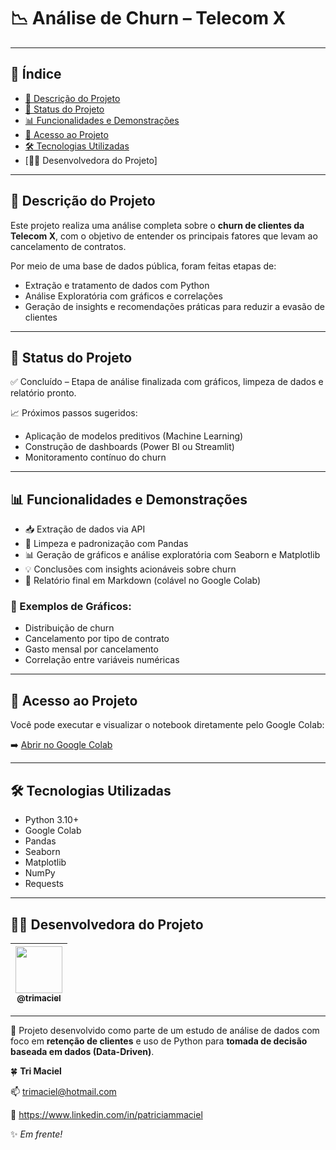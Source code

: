 # 📉 Análise de Churn – Telecom X


---

## 🧭 Índice

- [📌 Descrição do Projeto](#descrição-do-projeto)
- [🚦 Status do Projeto](#status-do-projeto)
- [📊 Funcionalidades e Demonstrações](#funcionalidades-e-demonstrações)
- [🔗 Acesso ao Projeto](#acesso-ao-projeto)
- [🛠️ Tecnologias Utilizadas](#tecnologias-utilizadas)
- [👨‍💻 Desenvolvedora do Projeto]

---

## 📌 Descrição do Projeto

Este projeto realiza uma análise completa sobre o **churn de clientes da Telecom X**, com o objetivo de entender os principais fatores que levam ao cancelamento de contratos.

Por meio de uma base de dados pública, foram feitas etapas de:
- Extração e tratamento de dados com Python
- Análise Exploratória com gráficos e correlações
- Geração de insights e recomendações práticas para reduzir a evasão de clientes

---

## 🚦 Status do Projeto

✅ Concluído – Etapa de análise finalizada com gráficos, limpeza de dados e relatório pronto.

📈 Próximos passos sugeridos:
- Aplicação de modelos preditivos (Machine Learning)
- Construção de dashboards (Power BI ou Streamlit)
- Monitoramento contínuo do churn

---

## 📊 Funcionalidades e Demonstrações

- 📥 Extração de dados via API
- 🧹 Limpeza e padronização com Pandas
- 📊 Geração de gráficos e análise exploratória com Seaborn e Matplotlib
- 💡 Conclusões com insights acionáveis sobre churn
- 📄 Relatório final em Markdown (colável no Google Colab)

### 🔎 Exemplos de Gráficos:

- Distribuição de churn
- Cancelamento por tipo de contrato
- Gasto mensal por cancelamento
- Correlação entre variáveis numéricas

---

## 🔗 Acesso ao Projeto

Você pode executar e visualizar o notebook diretamente pelo Google Colab:

➡️ [Abrir no Google Colab](https://colab.research.google.com/drive/191-Z_DeAT-y4fcBPjfVC0lcsnUUNPGH5#scrollTo=yCIsA8XSOeS9)

---

## 🛠️ Tecnologias Utilizadas

- Python 3.10+
- Google Colab
- Pandas
- Seaborn
- Matplotlib
- NumPy
- Requests

---

## 👨‍💻 Desenvolvedora do Projeto

| [<img src="https://avatars.githubusercontent.com/trimaciel" width=75><br><sub>@trimaciel</sub>](https://github.com/trimaciel) |
|:--:|


---

🧠 Projeto desenvolvido como parte de um estudo de análise de dados com foco em **retenção de clientes** e uso de Python para **tomada de decisão baseada em dados (Data-Driven)**.

🍀 **Tri Maciel**  

📫 trimaciel@hotmail.com 

🔗 https://www.linkedin.com/in/patriciammaciel

✨ *Em frente!* 

